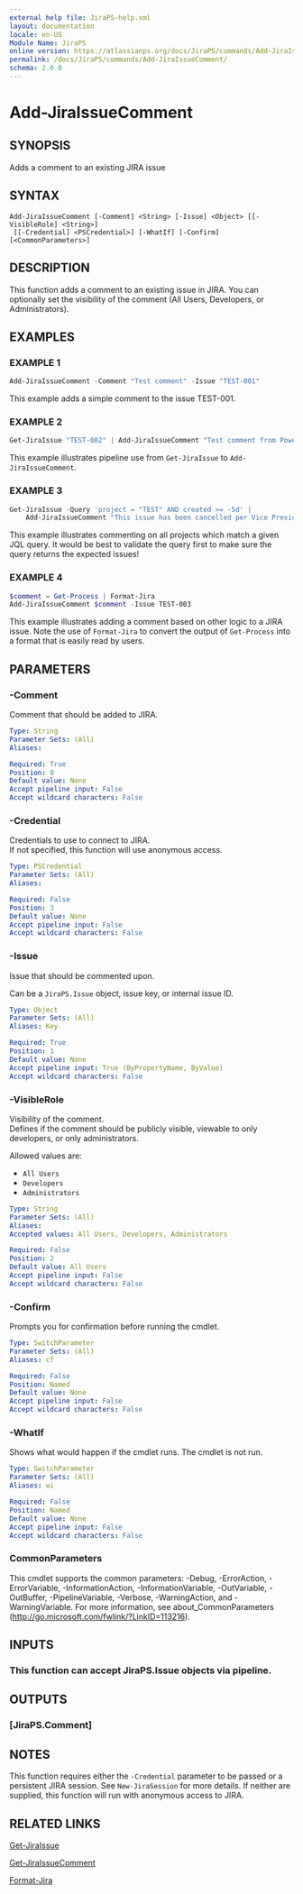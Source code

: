 ```yaml
---
external help file: JiraPS-help.xml
layout: documentation
locale: en-US
Module Name: JiraPS
online version: https://atlassianps.org/docs/JiraPS/commands/Add-JiraIssueComment/
permalink: /docs/JiraPS/commands/Add-JiraIssueComment/
schema: 2.0.0
---
```


# Add-JiraIssueComment

## SYNOPSIS

Adds a comment to an existing JIRA issue

## SYNTAX

```
Add-JiraIssueComment [-Comment] <String> [-Issue] <Object> [[-VisibleRole] <String>]
 [[-Credential] <PSCredential>] [-WhatIf] [-Confirm] [<CommonParameters>]
```

## DESCRIPTION

This function adds a comment to an existing issue in JIRA.
You can optionally set the visibility of the comment (All Users, Developers, or Administrators).

## EXAMPLES

### EXAMPLE 1

```powershell
Add-JiraIssueComment -Comment "Test comment" -Issue "TEST-001"
```

This example adds a simple comment to the issue TEST-001.

### EXAMPLE 2

```powershell
Get-JiraIssue "TEST-002" | Add-JiraIssueComment "Test comment from PowerShell"
```

This example illustrates pipeline use from `Get-JiraIssue` to `Add-JiraIssueComment`.

### EXAMPLE 3

```powershell
Get-JiraIssue -Query 'project = "TEST" AND created >= -5d' |
    Add-JiraIssueComment "This issue has been cancelled per Vice President's orders."
```

This example illustrates commenting on all projects which match a given JQL query.
It would be best to validate the query first to make sure the query returns the expected issues!

### EXAMPLE 4

```powershell
$comment = Get-Process | Format-Jira
Add-JiraIssueComment $comment -Issue TEST-003
```

This example illustrates adding a comment based on other logic to a JIRA issue.
Note the use of `Format-Jira` to convert the output of `Get-Process` into a format that is easily read by users.

## PARAMETERS

### -Comment

Comment that should be added to JIRA.

```yaml
Type: String
Parameter Sets: (All)
Aliases:

Required: True
Position: 0
Default value: None
Accept pipeline input: False
Accept wildcard characters: False
```

### -Credential

Credentials to use to connect to JIRA.  
If not specified, this function will use anonymous access.

```yaml
Type: PSCredential
Parameter Sets: (All)
Aliases:

Required: False
Position: 3
Default value: None
Accept pipeline input: False
Accept wildcard characters: False
```

### -Issue

Issue that should be commented upon.

Can be a `JiraPS.Issue` object, issue key, or internal issue ID.

```yaml
Type: Object
Parameter Sets: (All)
Aliases: Key

Required: True
Position: 1
Default value: None
Accept pipeline input: True (ByPropertyName, ByValue)
Accept wildcard characters: False
```

### -VisibleRole

Visibility of the comment.  
Defines if the comment should be publicly visible, viewable to only developers, or only administrators.

Allowed values are:

- `All Users`
- `Developers`
- `Administrators`

```yaml
Type: String
Parameter Sets: (All)
Aliases:
Accepted values: All Users, Developers, Administrators

Required: False
Position: 2
Default value: All Users
Accept pipeline input: False
Accept wildcard characters: False
```

### -Confirm

Prompts you for confirmation before running the cmdlet.

```yaml
Type: SwitchParameter
Parameter Sets: (All)
Aliases: cf

Required: False
Position: Named
Default value: None
Accept pipeline input: False
Accept wildcard characters: False
```

### -WhatIf

Shows what would happen if the cmdlet runs.
The cmdlet is not run.

```yaml
Type: SwitchParameter
Parameter Sets: (All)
Aliases: wi

Required: False
Position: Named
Default value: None
Accept pipeline input: False
Accept wildcard characters: False
```

### CommonParameters
This cmdlet supports the common parameters: -Debug, -ErrorAction, -ErrorVariable, -InformationAction, -InformationVariable, -OutVariable, -OutBuffer, -PipelineVariable, -Verbose, -WarningAction, and -WarningVariable. For more information, see about_CommonParameters (http://go.microsoft.com/fwlink/?LinkID=113216).

## INPUTS

### This function can accept JiraPS.Issue objects via pipeline.

## OUTPUTS

### [JiraPS.Comment]

## NOTES

This function requires either the `-Credential` parameter to be passed or a persistent JIRA session.
See `New-JiraSession` for more details.
If neither are supplied, this function will run with anonymous access to JIRA.

## RELATED LINKS

[Get-JiraIssue](../Get-JiraIssue/)

[Get-JiraIssueComment](../Get-JiraIssueComment/)

[Format-Jira](../Format-Jira/)
